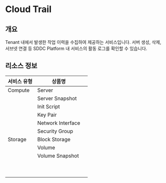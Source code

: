 # Cloud Trail

## 개요

&#x20;Tenant 내에서 발생한 작업 이력을 수집하여 제공하는 서비스입니다. 서버 생성, 삭제, 서브넷 연결 등 SDDC Platform 내 서비스의 활동 로그를 확인할 수 있습니다.





## 리소스 정보

| 서비스 유형  | 상품명               |   |
| ------- | ----------------- | - |
| Compute | Server            |   |
|         | Server Snapshot   |   |
|         | Init Script       |   |
|         | Key Pair          |   |
|         | Network Interface |   |
|         | Security Group    |   |
| Storage | Block Storage     |   |
|         | Volume            |   |
|         | Volume Snapshot   |   |
|         |                   |   |
|         |                   |   |
|         |                   |   |
|         |                   |   |
|         |                   |   |
|         |                   |   |
|         |                   |   |
|         |                   |   |
|         |                   |   |
